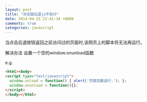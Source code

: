 ```yaml
---
layout: post
title: "浏览器后退js不执行"
date: 2014-04-25 22:41:34 +0800
comments: true
categories: javascript
---
```


当点击后退按钮返回之前访问过的页面时,该网页上的脚本将无法再运行。

解决办法 设置一个空的window.onunload函数

e.g.

``` html Javascript
<html><body>
<script type="text/javascript">
  window.onload = function() { alert('页面加载运行.'); };
  window.onunload = function(){};
</script>
</body></html>
```